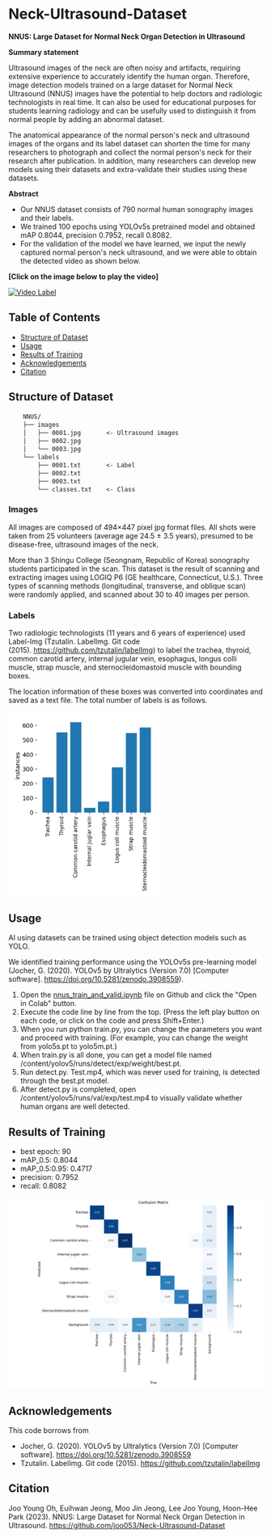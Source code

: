 # Neck-Ultrasound-Dataset
**NNUS: Large Dataset for Normal Neck Organ Detection in Ultrasound**


**Summary statement**

Ultrasound images of the neck are often noisy and artifacts, requiring extensive experience to accurately identify the human organ. Therefore, image detection models trained on a large dataset for Normal Neck Ultrasound (NNUS) images have the potential to help doctors and radiologic technologists in real time. It can also be used for educational purposes for students learning radiology and can be usefully used to distinguish it from normal people by adding an abnormal dataset.

The anatomical appearance of the normal person's neck and ultrasound images of the organs and its label dataset can shorten the time for many researchers to photograph and collect the normal person's neck for their research after publication. In addition, many researchers can develop new models using their datasets and extra-validate their studies using these datasets.

**Abstract**
- Our NNUS dataset consists of 790 normal human sonography images and their labels.
- We trained 100 epochs using YOLOv5s pretrained model and obtained mAP 0.8044, precision 0.7952, recall 0.8082.
- For the validation of the model we have learned, we input the newly captured normal person's neck ultrasound, and we were able to obtain the detected video as shown below.

<b>[Click on the image below to play the video]</b>

[![Video Label](http://img.youtube.com/vi/xby9u6db2Gw/0.jpg)](https://youtu.be/xby9u6db2Gw?t=0s)

## Table of Contents
- [Structure of Dataset](#structure-of-dataset)
- [Usage](#usage)
- [Results of Training](#results-of-training)
- [Acknowledgements](#acknowledgements)
- [Citation](#citation)

## Structure of Dataset
        NNUS/
        ├── images
        │   ├── 0001.jpg       <- Ultrasound images
        │   ├── 0002.jpg
        │   └── 0003.jpg
        └── labels
            ├── 0001.txt       <- Label 
            ├── 0002.txt
            ├── 0003.txt
            └── classes.txt    <- Class
### Images
All images are composed of 494×447 pixel jpg format files.
All shots were taken from 25 volunteers (average age 24.5 ± 3.5 years), presumed to be disease-free, ultrasound images of the neck.

More than 3 Shingu College (Seongnam, Republic of Korea) sonography students participated in the scan.
This dataset is the result of scanning and extracting images using LOGIQ P6 (GE healthcare, Connecticut, U.S.). Three types of scanning methods (longitudinal, transverse, and oblique scan) were randomly applied, and scanned about 30 to 40 images per person.


### Labels
Two radiologic technologists (11 years and 6 years of experience) used Label-Img (Tzutalin. LabelImg. Git code (2015). https://github.com/tzutalin/labelImg) to label the trachea, thyroid, common carotid artery, internal jugular vein, esophagus, longus colli muscle, strap muscle, and sternocleidomastoid muscle with bounding boxes.

The location information of these boxes was converted into coordinates and saved as a text file. The total number of labels is as follows.

<img src="label_instances.jpg" width="300px" />

## Usage
AI using datasets can be trained using object detection models such as YOLO.

We identified training performance using the YOLOv5s pre-learning model (Jocher, G. (2020). YOLOv5 by Ultralytics (Version 7.0) [Computer software]. https://doi.org/10.5281/zenodo.3908559).

1. Open the [nnus_train_and_valid.ipynb](https://github.com/joo053/Neck-Ultrasound-Dataset/blob/main/nnus_train_and_valid.ipynb) file on Github and click the "Open in Colab" button.
2. Execute the code line by line from the top. (Press the left play button on each code, or click on the code and press Shift+Enter.)
3. When you run python train.py, you can change the parameters you want and proceed with training. (For example, you can change the weight from yolo5s.pt to yolo5m.pt.)
4. When train.py is all done, you can get a model file named /content/yolov5/runs/detect/exp/weight/best.pt.
5. Run detect.py. Test.mp4, which was never used for training, is detected through the best.pt model.
6. After detect.py is completed, open /content/yolov5/runs/val/exp/test.mp4 to visually validate whether human organs are well detected.

## Results of Training
- best epoch: 90
- mAP_0.5: 0.8044
- mAP_0.5:0.95: 0.4717
- precision: 0.7952
- recall: 0.8082
<img src="confusion_matix.png" width="768px" />

## Acknowledgements
This code borrows from
- Jocher, G. (2020). YOLOv5 by Ultralytics (Version 7.0) [Computer software]. https://doi.org/10.5281/zenodo.3908559
- Tzutalin. LabelImg. Git code (2015). https://github.com/tzutalin/labelImg

## Citation
Joo Young Oh, Euihwan Jeong, Moo Jin Jeong, Lee Joo Young, Hoon-Hee Park (2023). NNUS: Large Dataset for Normal Neck Organ Detection in Ultrasound. https://github.com/joo053/Neck-Ultrasound-Dataset
